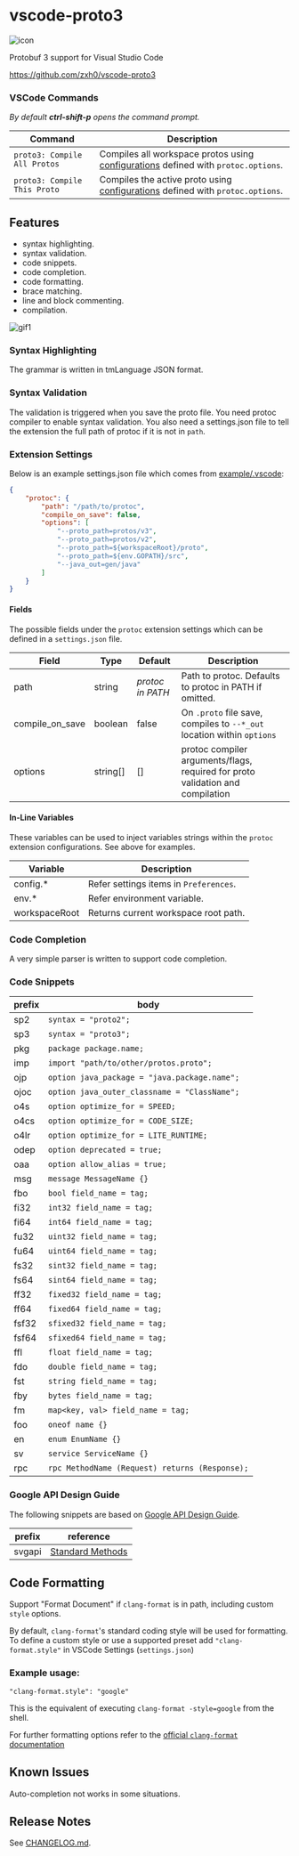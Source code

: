 # vscode-proto3

![icon](https://github.com/zxh0/vscode-proto3/raw/master/images/vscode_extension_icon.png)

Protobuf 3 support for Visual Studio Code

https://github.com/zxh0/vscode-proto3

### VSCode Commands

_By default **ctrl-shift-p** opens the command prompt._

| Command | Description |
|---------|-------------|
| `proto3: Compile All Protos` | Compiles all workspace protos using [configurations](#extension-settings) defined with `protoc.options`. |
| `proto3: Compile This Proto` | Compiles the active proto using [configurations](#extension-settings) defined with `protoc.options`. |


## Features

- syntax highlighting.
- syntax validation.
- code snippets.
- code completion.
- code formatting.
- brace matching.
- line and block commenting.
- compilation.

![gif1](https://github.com/zxh0/vscode-proto3/raw/master/images/gif1.gif)

### Syntax Highlighting

The grammar is written in tmLanguage JSON format.

### Syntax Validation

The validation is triggered when you save the proto file. You need protoc 
compiler to enable syntax validation. You also need a settings.json file 
to tell the extension the full path of protoc if it is not in `path`. 

### Extension Settings

Below is an example settings.json file which comes from 
[example/.vscode](https://github.com/zxh0/vscode-proto3/tree/master/example/.vscode):
```json
{
    "protoc": {
        "path": "/path/to/protoc",
        "compile_on_save": false,
        "options": [
            "--proto_path=protos/v3",
            "--proto_path=protos/v2",
            "--proto_path=${workspaceRoot}/proto",
            "--proto_path=${env.GOPATH}/src",
            "--java_out=gen/java"
        ]
    }
}
```

#### Fields

The possible fields under the `protoc` extension settings which can be defined in a `settings.json` file.

| Field           | Type     | Default          | Description                                                                    |
| --------------- | -------- | ---------------- | ------------------------------------------------------------------------------ |
| path            | string   | _protoc in PATH_ | Path to protoc. Defaults to protoc in PATH if omitted.                         |
| compile_on_save | boolean  | false            | On `.proto` file save, compiles to `--*_out` location within `options`         |
| options         | string[] | []               | protoc compiler arguments/flags, required for proto validation and compilation |


#### In-Line Variables

These variables can be used to inject variables strings within the `protoc` extension configurations. See above for examples.

| Variable      | Description                              |
| ------------- | ---------------------------------------- |
| config.*      | Refer settings items in ``Preferences``. |
| env.*         | Refer environment variable.              |
| workspaceRoot | Returns current workspace root path.     |

### Code Completion

A very simple parser is written to support code completion. 

### Code Snippets

| prefix | body                                           |
| ------ | ---------------------------------------------- |
| sp2    | `syntax = "proto2";`                           |
| sp3    | `syntax = "proto3";`                           |
| pkg    | `package package.name;`                        |
| imp    | `import "path/to/other/protos.proto";`         |
| ojp    | `option java_package = "java.package.name";`   |
| ojoc   | `option java_outer_classname = "ClassName";`   |
| o4s    | `option optimize_for = SPEED;`                 |
| o4cs   | `option optimize_for = CODE_SIZE;`             |
| o4lr   | `option optimize_for = LITE_RUNTIME;`          |
| odep   | `option deprecated = true;`                    |
| oaa    | `option allow_alias = true;`                   |
| msg    | `message MessageName {}`                       |
| fbo    | `bool field_name = tag;`                       |
| fi32   | `int32 field_name = tag;`                      |
| fi64   | `int64 field_name = tag;`                      |
| fu32   | `uint32 field_name = tag;`                     |
| fu64   | `uint64 field_name = tag;`                     |
| fs32   | `sint32 field_name = tag;`                     |
| fs64   | `sint64 field_name = tag;`                     |
| ff32   | `fixed32 field_name = tag;`                    |
| ff64   | `fixed64 field_name = tag;`                    |
| fsf32  | `sfixed32 field_name = tag;`                   |
| fsf64  | `sfixed64 field_name = tag;`                   |
| ffl    | `float field_name = tag;`                      |
| fdo    | `double field_name = tag;`                     |
| fst    | `string field_name = tag;`                     |
| fby    | `bytes field_name = tag;`                      |
| fm     | `map<key, val> field_name = tag;`              |
| foo    | `oneof name {}`                                |
| en     | `enum EnumName {}`                             |
| sv     | `service ServiceName {}`                       |
| rpc    | `rpc MethodName (Request) returns (Response);` |

### Google API Design Guide

The following snippets are based on
[Google API Design Guide](https://cloud.google.com/apis/design/).

| prefix | reference                                                                 |
| ------ | ------------------------------------------------------------------------- |
| svgapi | [Standard Methods](https://cloud.google.com/apis/design/standard_methods) |

## Code Formatting

Support "Format Document" if `clang-format` is in path, including custom `style` options.

By default, `clang-format`'s standard coding style will be used for formatting. To define a custom style or use a supported preset add `"clang-format.style"` in VSCode Settings (`settings.json`)

### Example usage:
`"clang-format.style": "google"`

This is the equivalent of executing `clang-format -style=google` from the shell.

For further formatting options refer to the [official `clang-format` documentation](https://clang.llvm.org/docs/ClangFormatStyleOptions.html)

## Known Issues

Auto-completion not works in some situations.

## Release Notes

See [CHANGELOG.md](https://github.com/zxh0/vscode-proto3/blob/master/CHANGELOG.md).
